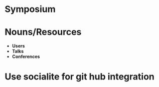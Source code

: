 # Symposium

# Nouns/Resources

- **Users**
- **Talks**
- **Conferences**

# Use socialite for git hub integration
